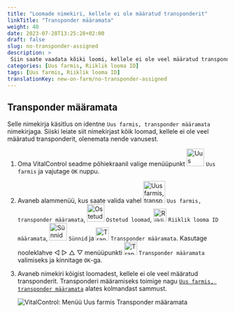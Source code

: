 ```yaml
---
title: "Loomade nimekiri, kellele ei ole määratud transponderit"
linkTitle: "Transponder määramata"
weight: 40
date: 2023-07-28T13:25:28+02:00
draft: false
slug: no-transponder-assigned
description: >
 Siin saate vaadata kõiki loomi, kellele ei ole veel määratud transponderit, ja määrata neile transponder.
categories: [Uus farmis, Riiklik looma ID]
tags: [Uus farmis, Riiklik looma ID]
translationKey: new-on-farm/no-transponder-assigned
---
```

## Transponder määramata

Selle nimekirja käsitlus on identne `Uus farmis, transponder määramata` nimekirjaga. Siiski leiate siit nimekirjast kõik loomad, kellele ei ole veel määratud transponderit, olenemata nende vanusest.

1. Oma VitalControl seadme põhiekraanil valige menüüpunkt <img src="/icons/main/new-on-farm.svg" width="40" align="bottom" alt="Uus farmis" /> `Uus farmis` ja vajutage `OK` nuppu.

2. Avaneb alammenüü, kus saate valida vahel <img src="/icons/registration/new-on-farm-no-transponder.svg" width="50" align="bottom" alt="Uus farmis, transponder määramata" /> `Uus farmis, transponder määramata`, <img src="/icons/main/new-on-farm.svg" width="40" align="bottom" alt="Ostetud loomad" /> `Ostetud loomad`, <img src="/icons/registration/no-eartag-number.svg" width="30" align="bottom" alt="Riiklik looma ID määramata" /> `Riiklik looma ID määramata`, <img src="/icons/main/births.svg" width="40" align="bottom" alt="Sünnid" /> `Sünnid` ja <img src="/icons/registration/no-transponder.svg" width="30" align="bottom" alt="Transponder määramata" /> `Transponder määramata`. Kasutage nooleklahve ◁ ▷ △ ▽ menüüpunkti <img src="/icons/registration/no-transponder.svg" width="30" align="bottom" alt="Transponder määramata" /> `Transponder määramata` valimiseks ja kinnitage `OK`-ga.

3. Avaneb nimekiri kõigist loomadest, kellele ei ole veel määratud transponderit. Transponderi määramiseks toimige nagu [`Uus farmis, transponder määramata`](../new-no-transponder/#new-on-farm-no-transponder) alates kolmandast sammust.

    ![VitalControl: Menüü Uus farmis Transponder määramata](../images/notransponder2.png "Transponder määramata")
